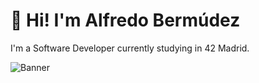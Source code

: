 # 👋 Hi! I'm Alfredo Bermúdez 

I'm a Software Developer currently studying in 42 Madrid.

![Banner](https://miro.medium.com/v2/resize:fit:1358/1*aniyNTcHORbvDiLGUzJSsQ.gif)

<!--
![](https://github-readme-stats.vercel.app/api/top-langs/?username=p1nha&layout=compact&theme=dark)
-->
